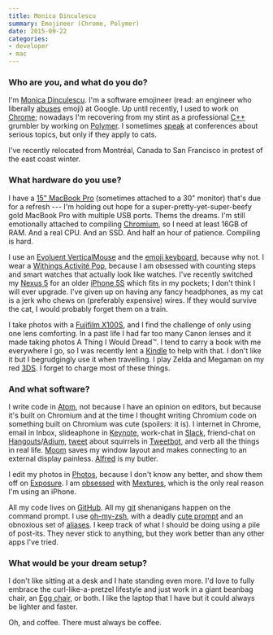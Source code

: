 ```yaml
---
title: Monica Dinculescu
summary: Emojineer (Chrome, Polymer)
date: 2015-09-22
categories:
- developer
- mac
---
```


### Who are you, and what do you do?

I'm [Monica Dinculescu](http://meowni.ca/ "Monica's website."). I'm a software emojineer (read: an engineer who liberally [abuses](http://meowni.ca/emoji-translate/ "Monica's emoji translator.") emoji) at Google. Up until recently, I used to work on [Chrome][]; nowadays I'm recovering from my stint as a professional [C++][c-plusplus] grumbler by working on [Polymer][]. I sometimes [speak](https://speakerdeck.com/notwaldorf "Monica's talks on Speaker Deck.") at conferences about serious topics, but only if they apply to cats.

I've recently relocated from Montréal, Canada to San Francisco in protest of the east coast winter.

### What hardware do you use?

I have a [15" MacBook Pro][macbook-pro] (sometimes attached to a 30" monitor) that's due for a refresh --- I'm holding out hope for a super-pretty-yet-super-beefy gold MacBook Pro with multiple USB ports. Thems the dreams. I'm still emotionally attached to compiling [Chromium][], so I need at least 16GB of RAM. And a real CPU. And an SSD. And half an hour of patience. Compiling is hard.

I use an [Evoluent VerticalMouse][verticalmouse] and the [emoji keyboard][emoji-keyboard], because why not. I wear a [Withings Activité Pop][activite-pop], because I am obsessed with counting steps and smart watches that actually look like watches. I've recently switched my [Nexus 5][nexus-5] for an older [iPhone 5S][iphone-5s] which fits in my pockets; I don't think I will ever upgrade. I've given up on having any fancy headphones, as my cat is a jerk who chews on (preferably expensive) wires. If they would survive the cat, I would probably forget them on a train.

I take photos with a [Fujifilm X100S][x100s], and I find the challenge of only using one lens comforting. In a past life I had far too many Canon lenses and it made taking photos A Thing I Would Dread™. I tend to carry a book with me everywhere I go, so I was recently lent a [Kindle][] to help with that. I don't like it but I begrudgingly use it when travelling. I play Zelda and Megaman on my red [3DS][]. I forget to charge most of these things.

### And what software?

I write code in [Atom][], not because I have an opinion on editors, but because it's built on Chromium and at the time I thought writing Chromium code on something built on Chromium was cute (spoilers: it is). I internet in Chrome, email in Inbox, slideaphone in [Keynote][], work-chat in [Slack][], friend-chat on [Hangouts][google-hangouts]/[Adium][], [tweet](https://twitter.com/notwaldorf "Monica's Twitter account.") about squirrels in [Tweetbot][], and verb all the things in real life. [Moom][] saves my window layout and makes connecting to an external display painless. [Alfred][] is my butler.

I edit my photos in [Photos][], because I don't know any better, and show them off on [Exposure][]. I am [obsessed](https://instagram.com/p/4cBVy_orBi/ "Monica's photo on Instagram.") with [Mextures][mextures-ios], which is the only real reason I'm using an iPhone.

All my code lives on [GitHub][]. All my [git][] shenanigans happen on the command prompt. I use [oh-my-zsh][], with a deadly [cute prompt](https://twitter.com/notwaldorf/status/495348053306396672 "Monica's tweet about her prompt.") and an obnoxious set of [aliases](https://github.com/notwaldorf/.not-quite-dotfiles/blob/master/aliases "Monica's aliases file on GitHub."). I keep track of what I should be doing using a pile of post-its. They never stick to anything, but they work better than any other apps I've tried.

### What would be your dream setup?

I don't like sitting at a desk and I hate standing even more. I'd love to fully embrace the curl-like-a-pretzel lifestyle and just work in a giant beanbag chair, an [Egg chair][egg], or both. I like the laptop that I have but it could always be lighter and faster.

Oh, and coffee. There must always be coffee.

[3ds]: https://www.nintendo.com/store/ "A portable gaming console with a 3D screen."
[activite-pop]: http://web.archive.org/web/20170219052853/https://www.withings.com/us/en/products/activite-pop "A watch-like activity tracker."
[adium]: https://en.wikipedia.org/wiki/Adium "A multi-protocol chat application for the Mac."
[alfred]: https://www.alfredapp.com/ "A launcher app for the Mac."
[atom]: https://github.blog/2022-06-08-sunsetting-atom/ "A text editor based on web technology."
[c-plusplus]: https://en.wikipedia.org/wiki/C%2B%2B "A compiled programming language."
[chrome]: https://www.google.com/intl/en/chrome/ "A WebKit-based browser, where each tab runs in its own thread."
[chromium]: https://www.chromium.org/ "Open-source builds of the Chrome web browser."
[egg]: https://www.fritzhansen.com/en/categories/products/furniture/lounge/egg "An egg-like chair."
[emoji-keyboard]: http://ww25.emojikeyboard.club/?subid1=20230525-1750-21f0-9930-389ee2c01518 "A silicon emoji cover for keyboards."
[exposure]: https://exposure.co/ "A photo narrative service."
[git]: https://git-scm.com/ "A version control system."
[github]: https://github.com/ "A Git code repository service."
[google-hangouts]: https://mail.google.com/chat "A voice, video and text chat service."
[iphone-5s]: https://en.wikipedia.org/wiki/IPhone_5S "A smartphone."
[keynote]: https://www.apple.com/keynote/ "Presentation software for the Mac."
[kindle]: http://web.archive.org/web/20230315012831/http://www.amazon.com/Kindle-Ereader-ebook-reader/dp/B007HCCNJU/ "A digital book reader."
[macbook-pro]: https://www.apple.com/macbook-pro/ "A laptop."
[mextures-ios]: https://www.mextures.com/ "A photo editor app."
[moom]: https://manytricks.com/moom/ "A Mac tool for taking control of window sizing/moving."
[nexus-5]: http://web.archive.org/web/20150928131701/http://www.google.com:80/nexus/5/ "An Android smartphone."
[oh-my-zsh]: https://github.com/ohmyzsh/ohmyzsh "A framework of extensions and themes for the zsh shell."
[photos]: https://www.apple.com/macos/photos/ "A photo editor for Mac OS X."
[polymer]: http://web.archive.org/web/20170306114641/https://www.polymer-project.org/1.0/ "A library for making custom HTML elements."
[slack]: https://slack.com/intl/ja-jp/ "A collaboration service."
[tweetbot]: https://tapbots.com/tweetbot/mac/ "A Twitter client for the Mac."
[verticalmouse]: http://evoluent.com/products/vm4rw/ "A unique wireless mouse."
[x100s]: https://www.fujifilm.com/products/digital_cameras/x/fujifilm_x100s/ "A 16 megapixel digital camera."
